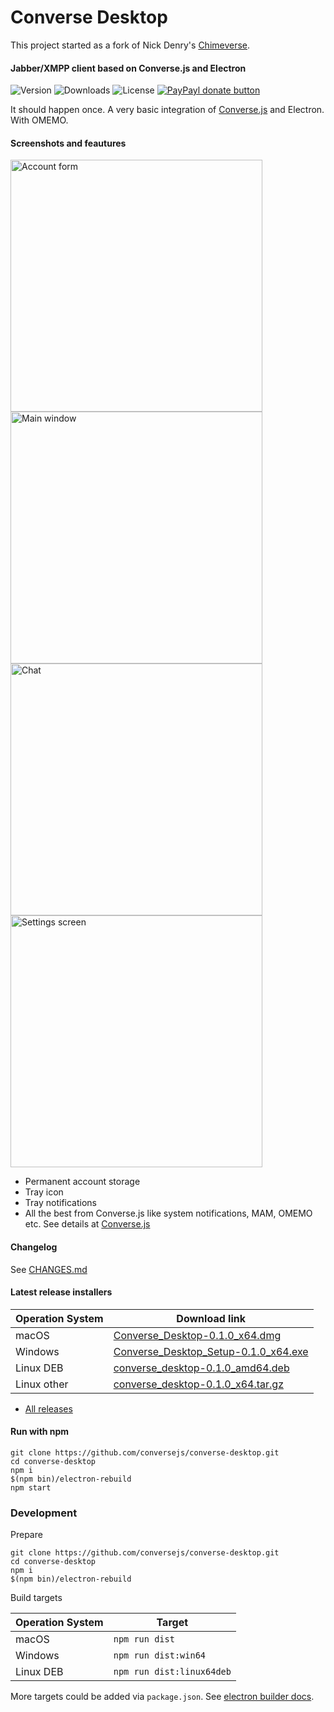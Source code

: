 # Converse Desktop

This project started as a fork of Nick Denry's [Chimeverse](https://github.com/conversejs/converse-desktop).

#### Jabber/XMPP client based on Converse.js and Electron

![Version](https://img.shields.io/npm/v/chimeverse/latest.svg)
![Downloads](https://img.shields.io/npm/dt/chimeverse.svg)
![License](https://img.shields.io/npm/l/chimeverse.svg)
<a href="https://www.paypal.com/cgi-bin/webscr?cmd=_s-xclick&hosted_button_id=6MZ5YRYEDSVSQ&source=url" title="Donate once-off to this project using Paypal">
        <img src="https://img.shields.io/badge/paypal-donate-yellow.svg" alt="PayPayl donate button" />
    </a>

It should happen once. A very basic integration of [Converse.js](https://conversejs.org/) and Electron. With OMEMO.

#### Screenshots and feautures
<p float="left">
<img width="403" alt="Account form" src="https://user-images.githubusercontent.com/1450983/89672948-33bc0e80-d8ee-11ea-983f-21bbb707b45d.png">
<img width="403" alt="Main window" src="https://user-images.githubusercontent.com/1450983/89673019-4f271980-d8ee-11ea-8058-0ac6269983aa.png">
<img width="403" alt="Chat" src="https://user-images.githubusercontent.com/1450983/89673064-68c86100-d8ee-11ea-86c4-137e1b95dae7.png">
<img width="403" alt="Settings screen" src="https://user-images.githubusercontent.com/1450983/89673104-7847aa00-d8ee-11ea-8d30-8f84e7709e7c.png">

</p>

- Permanent account storage
- Tray icon
- Tray notifications
- All the best from Converse.js like system notifications, MAM, OMEMO etc. See details at [Converse.js](https://conversejs.org/)

#### Changelog

See [CHANGES.md](https://github.com/conversejs/converse-desktop/blob/master/CHANGES.md)

#### Latest release installers

| Operation System | Download link |
-------------------|----------------
| macOS            | [Converse_Desktop-0.1.0_x64.dmg](https://github.com/conversejs/converse-desktop/releases/download/v0.1.0/Converse_Desktop-0.1.0_x64.dmg) |
| Windows          | [Converse_Desktop_Setup-0.1.0_x64.exe](https://github.com/conversejs/converse-desktop/releases/download/v0.1.0/Converse_Desktop_Setup-0.1.0_x64.exe) |
| Linux DEB        | [converse_desktop-0.1.0_amd64.deb](https://github.com/conversejs/converse-desktop/releases/download/v0.1.0/converse_desktop-0.1.0_amd64.deb) |
| Linux other        | [converse_desktop-0.1.0_x64.tar.gz](https://github.com/conversejs/converse-desktop/releases/download/v0.1.0/converse_desktop-0.1.0_x64.tar.gz) |

   - [All releases](https://github.com/conversejs/converse-desktop/releases)


#### Run with npm

```
git clone https://github.com/conversejs/converse-desktop.git
cd converse-desktop
npm i
$(npm bin)/electron-rebuild
npm start
```

### Development

Prepare
```
git clone https://github.com/conversejs/converse-desktop.git
cd converse-desktop
npm i
$(npm bin)/electron-rebuild
```

Build targets

| Operation System | Target |
-------------------|----------------
| macOS            | `npm run dist` |
| Windows          | `npm run dist:win64` |
| Linux DEB        | `npm run dist:linux64deb` |

More targets could be added via `package.json`. See [electron builder docs](https://www.electron.build/configuration/configuration).
